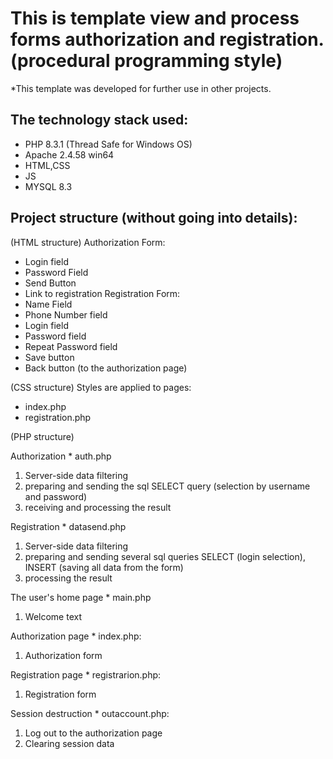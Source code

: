 # This is template view and process forms authorization and registration. (procedural programming style)

*This template was developed for further use in other projects.

## The technology stack used:

- PHP 8.3.1 (Thread Safe for Windows OS)
- Apache 2.4.58 win64
- HTML,CSS
- JS
- MYSQL 8.3
  
## Project structure (without going into details):

(HTML structure)
Authorization Form:
 * Login field
 * Password Field
 * Send Button
 * Link to registration
Registration Form:
 * Name Field
 * Phone Number field
 * Login field
 * Password field
 * Repeat Password field
 * Save button
 * Back button (to the authorization page)

(CSS structure)
Styles are applied to pages:
* index.php
* registration.php
    
(PHP structure)


 Authorization * auth.php  
1. Server-side data filtering   
2. preparing and sending the sql SELECT query (selection by username and password)  
3. receiving and processing the result  

 
Registration * datasend.php  
1. Server-side data filtering  
2. preparing and sending several sql queries SELECT (login selection), INSERT (saving all data from the form)  
3. processing the result  

 
The user's home page * main.php  
1. Welcome text  

 
Authorization page * index.php:  
1. Authorization form  

 
Registration page * registrarion.php:  
1. Registration form  

 
Session destruction * outaccount.php:  
1. Log out to the authorization page  
2. Clearing session data  
    
